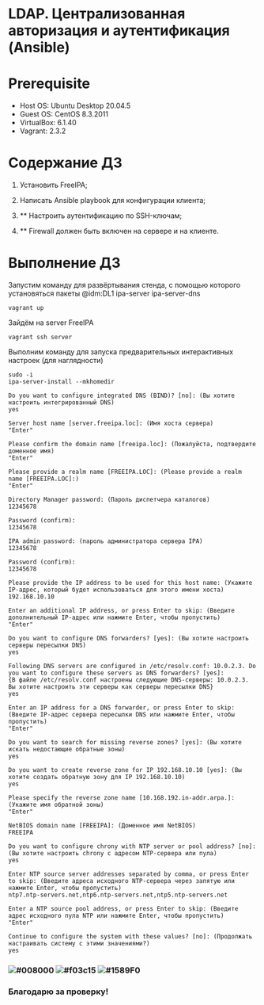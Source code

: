 # LDAP. Централизованная авторизация и аутентификация (Ansible)

# **Prerequisite**

- Host OS: Ubuntu Desktop 20.04.5
- Guest OS: CentOS 8.3.2011
- VirtualBox: 6.1.40
- Vagrant: 2.3.2

# **Содержание ДЗ**

1. Установить FreeIPA;

2. Написать Ansible playbook для конфигурации клиента;

3. ** Настроить аутентификацию по SSH-ключам;

4. ** Firewall должен быть включен на сервере и на клиенте.

# **Выполнение ДЗ**

Запустим команду для развёртывания стенда, с помощью которого установяться пакеты @idm:DL1 ipa-server ipa-server-dns
```
vagrant up
```

Зайдём на server FreeIPA
```
vagrant ssh server
```

Выполним команду для запуска предварительных интерактивных настроек (для наглядности)
```
sudo -i
ipa-server-install --mkhomedir

Do you want to configure integrated DNS (BIND)? [no]: (Вы хотите настроить интегрированный DNS)
yes

Server host name [server.freeipa.loc]: (Имя хоста сервера)
"Enter"

Please confirm the domain name [freeipa.loc]: (Пожалуйста, подтвердите доменное имя)
"Enter"

Please provide a realm name [FREEIPA.LOC]: (Please provide a realm name [FREEIPA.LOC]:)
"Enter"

Directory Manager password: (Пароль диспетчера каталогов)
12345678

Password (confirm):
12345678

IPA admin password: (пароль администратора сервера IPA)
12345678

Password (confirm):
12345678

Please provide the IP address to be used for this host name: (Укажите IP-адрес, который будет использоваться для этого имени хоста)
192.168.10.10

Enter an additional IP address, or press Enter to skip: (Введите дополнительный IP-адрес или нажмите Enter, чтобы пропустить)
"Enter"

Do you want to configure DNS forwarders? [yes]: (Вы хотите настроить серверы пересылки DNS)
yes

Following DNS servers are configured in /etc/resolv.conf: 10.0.2.3. Do you want to configure these servers as DNS forwarders? [yes]:
{В файле /etc/resolv.conf настроены следующие DNS-серверы: 10.0.2.3. Вы хотите настроить эти серверы как серверы пересылки DNS}
yes

Enter an IP address for a DNS forwarder, or press Enter to skip: (Введите IP-адрес сервера пересылки DNS или нажмите Enter, чтобы пропустить)
"Enter"

Do you want to search for missing reverse zones? [yes]: (Вы хотите искать недостающие обратные зоны)
yes

Do you want to create reverse zone for IP 192.168.10.10 [yes]: (Вы хотите создать обратную зону для IP 192.168.10.10)
yes

Please specify the reverse zone name [10.168.192.in-addr.arpa.]: (Укажите имя обратной зоны)
"Enter"

NetBIOS domain name [FREEIPA]: (Доменное имя NetBIOS)
FREEIPA

Do you want to configure chrony with NTP server or pool address? [no]: (Вы хотите настроить chrony с адресом NTP-сервера или пула)
yes

Enter NTP source server addresses separated by comma, or press Enter to skip: (Введите адреса исходного NTP-сервера через запятую или нажмите Enter, чтобы пропустить)
ntp7.ntp-servers.net,ntp6.ntp-servers.net,ntp5.ntp-servers.net

Enter a NTP source pool address, or press Enter to skip: (Введите адрес исходного пула NTP или нажмите Enter, чтобы пропустить)
"Enter"

Continue to configure the system with these values? [no]: (Продолжать настраивать систему с этими значениями?)
yes
```

















### ![#008000](https://placehold.co/15x15/008000/008000.png) ![#f03c15](https://placehold.co/15x15/f03c15/f03c15.png) ![#1589F0](https://placehold.co/15x15/1589F0/1589F0.png)
### Благодарю за проверку!
